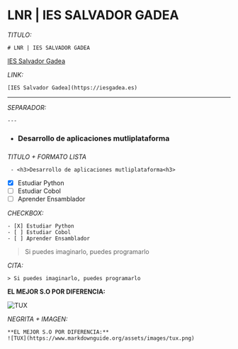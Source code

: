 # LNR | IES SALVADOR GADEA
*TITULO:*
```
# LNR | IES SALVADOR GADEA
```

[IES Salvador Gadea](https://iesgadea.es)


*LINK:*
```
[IES Salvador Gadea](https://iesgadea.es)
```
---

*SEPARADOR:*
```
---
```

 - <h3>Desarrollo de aplicaciones mutliplataforma<h3>

*TITULO + FORMATO LISTA*
```
 - <h3>Desarrollo de aplicaciones mutliplataforma<h3>
```


- [X] Estudiar Python
- [ ] Estudiar Cobol
- [ ] Aprender Ensamblador

*CHECKBOX:*
```
- [X] Estudiar Python
- [ ] Estudiar Cobol
- [ ] Aprender Ensamblador
```

> Si puedes imaginarlo, puedes programarlo

*CITA:*

```
> Si puedes imaginarlo, puedes programarlo
```

**EL MEJOR S.O POR DIFERENCIA:**

![TUX](https://www.markdownguide.org/assets/images/tux.png)

*NEGRITA + IMAGEN:*
```
**EL MEJOR S.O POR DIFERENCIA:**
![TUX](https://www.markdownguide.org/assets/images/tux.png)
```
